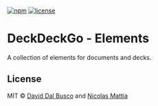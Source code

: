 [![npm][npm-badge]][npm-badge-url]
[![license][npm-license]][npm-license-url]

[npm-badge]: https://img.shields.io/npm/v/@deckdeckgo/elements
[npm-badge-url]: https://www.npmjs.com/package/@deckdeckgo/elements
[npm-license]: https://img.shields.io/npm/l/@deckdeckgo/elements
[npm-license-url]: https://github.com/deckgo/deckdeckgo/blob/main/webcomponenents/elements/LICENSE

# DeckDeckGo - Elements

A collection of elements for documents and decks.

## License

MIT © [David Dal Busco](mailto:david.dalbusco@outlook.com) and [Nicolas Mattia](mailto:nicolas@nmattia.com)

[deckdeckgo]: https://deckdeckgo.com
